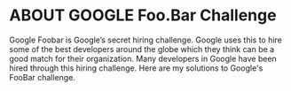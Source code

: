 # ABOUT GOOGLE Foo.Bar Challenge
Google Foobar is Google’s secret hiring challenge. Google uses this to hire some of the best developers around the globe which they think can be a good match for their organization. Many developers in Google have been hired through this hiring challenge. Here are my solutions to Google's FooBar challenge.

